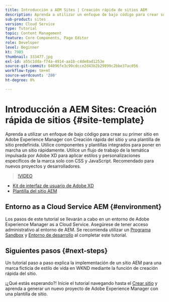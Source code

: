 ```yaml
---
title: Introducción a AEM Sites | Creación rápida de sitios AEM
description: Aprenda a utilizar un enfoque de bajo código para crear su primer sitio en Adobe Experience Manager con Creación rápida del sitio y una plantilla de sitio predefinida. Utilice componentes y plantillas integrados para poner en marcha un sitio rápidamente. Utilice un flujo de trabajo de la temática impulsada por Adobe XD para aplicar estilos y personalizaciones específicos de la marca solo con CSS y JavaScript. Recomendado para nuevos proyectos y desarrolladores.
sub-product: sites
version: Cloud Service
type: Tutorial
topic: Content Management
feature: Core Components, Page Editor
role: Developer
level: Beginner
kt: 7985
thumbnail: 333477.jpg
exl-id: a55c1dda-f74a-4914-aa1b-c4de8ad1253e
source-git-commit: 04096fe3c99cdcce2d43b2b29899c2bbe37ac056
workflow-type: tm+mt
source-wordcount: '280'
ht-degree: 0%

---
```


# Introducción a AEM Sites: Creación rápida de sitios {#site-template}

Aprenda a utilizar un enfoque de bajo código para crear su primer sitio en Adobe Experience Manager con Creación rápida del sitio y una plantilla de sitio predefinida. Utilice componentes y plantillas integrados para poner en marcha un sitio rápidamente. Utilice un flujo de trabajo de la temática impulsada por Adobe XD para aplicar estilos y personalizaciones específicos de la marca solo con CSS y JavaScript. Recomendado para nuevos proyectos y desarrolladores.

>[!VIDEO](https://video.tv.adobe.com/v/333477/?quality=12&learn=on)

* [Kit de interfaz de usuario de Adobe XD](https://github.com/adobe/aem-site-template-basic/blob/main/files/wireframe.xd)
* [Plantilla del sitio AEM](https://github.com/adobe/aem-site-template-basic)

## Entorno as a Cloud Service AEM {#environment}

Los pasos de este tutorial se llevarán a cabo en un entorno de Adobe Experience Manager as a Cloud Service. Asegúrese de tener acceso administrativo al entorno de AEM. Se recomienda utilizar un [Programa Sandbox](https://experienceleague.adobe.com/docs/experience-manager-cloud-service/onboarding/getting-access/sandbox-programs/introduction-sandbox-programs.html) y [Entorno de desarrollo](https://experienceleague.adobe.com/docs/experience-manager-cloud-service/implementing/using-cloud-manager/manage-environments.html) al completar este tutorial.

## Siguientes pasos {#next-steps}

Un tutorial paso a paso explica la implementación de un sitio AEM para una marca ficticia de estilo de vida en WKND mediante la función de creación rápida del sitio.

¡¿Qué estás esperando?! Inicie el tutorial navegando hasta el [Crear sitio](create-site.md) y aprenda a generar un nuevo proyecto de Adobe Experience Manager con una plantilla de sitio.
